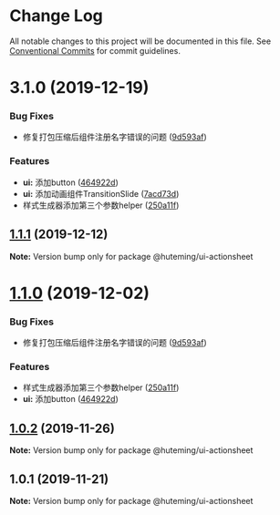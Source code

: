 # Change Log

All notable changes to this project will be documented in this file.
See [Conventional Commits](https://conventionalcommits.org) for commit guidelines.

# 3.1.0 (2019-12-19)


### Bug Fixes

* 修复打包压缩后组件注册名字错误的问题 ([9d593af](https://github.com/huteming/huteming-ui/commit/9d593af3a27efa600b8e3847609d21288b25c3e1))


### Features

* **ui:** 添加button ([464922d](https://github.com/huteming/huteming-ui/commit/464922d672077e761303d87e7fd5f3fbde7e9ef1))
* **ui:** 添加动画组件TransitionSlide ([7acd73d](https://github.com/huteming/huteming-ui/commit/7acd73d86fb9a8cf3ae5e0f3b4b87f43d86915bd))
* 样式生成器添加第三个参数helper ([250a11f](https://github.com/huteming/huteming-ui/commit/250a11fc0e9c8078f79b979892edb2cd47ba4597))





## [1.1.1](https://github.com/huteming/huteming-ui/compare/@huteming/ui-actionsheet@1.1.0...@huteming/ui-actionsheet@1.1.1) (2019-12-12)

**Note:** Version bump only for package @huteming/ui-actionsheet





# [1.1.0](https://github.com/huteming/huteming-ui/compare/@huteming/ui-actionsheet@1.0.2...@huteming/ui-actionsheet@1.1.0) (2019-12-02)


### Bug Fixes

* 修复打包压缩后组件注册名字错误的问题 ([9d593af](https://github.com/huteming/huteming-ui/commit/9d593af3a27efa600b8e3847609d21288b25c3e1))


### Features

* 样式生成器添加第三个参数helper ([250a11f](https://github.com/huteming/huteming-ui/commit/250a11fc0e9c8078f79b979892edb2cd47ba4597))
* **ui:** 添加button ([464922d](https://github.com/huteming/huteming-ui/commit/464922d672077e761303d87e7fd5f3fbde7e9ef1))





## [1.0.2](https://github.com/huteming/huteming-ui/compare/@huteming/ui-actionsheet@1.0.1...@huteming/ui-actionsheet@1.0.2) (2019-11-26)

**Note:** Version bump only for package @huteming/ui-actionsheet





## 1.0.1 (2019-11-21)

**Note:** Version bump only for package @huteming/ui-actionsheet
